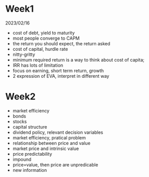 # Week1

2023/02/16

- cost of debt, yield to maturity
- most people converge to CAPM
- the return you should expect, the return asked
- cost of capital, hurdle rate
- nitty-gritty
- minimum required return is a way to think about cost of capita;
- IRR has lots of limitation
- focus on earning, short term return, growth
- 2 expression of EVA, interpret in different way

# Week2
- market efficiency
- bonds
- stocks
- capital structure
- dividend policy, relevant decision variables
- market efficiency, pratical problem
- relationship between price and value
- market price and intrinsic value
- price predictability
- impound
- price=value, then price are unpredicable
- new information
